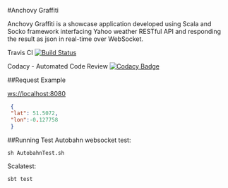 #Anchovy Graffiti 
 
Anchovy Graffiti is a showcase application developed using Scala and Socko framework interfacing Yahoo weather RESTful API and responding the result as json in real-time over WebSocket.

Travis CI
[![Build Status](https://travis-ci.org/Iman/anchovy-graffiti.svg)](https://travis-ci.org/Iman/anchovy-graffiti)

Codacy - Automated Code Review
[![Codacy Badge](https://www.codacy.com/project/badge/6bf3c4400e5e4cefb9b131c74c7f4b09)](https://www.codacy.com/app/iman/anchovy-graffiti)

##Request Example 
 
 [ws://localhost:8080](ws://localhost:8080)
 
```json
 {
 "lat": 51.5072,
 "lon":-0.127758
 }
 ```

##Running Test
Autobahn websocket test:
```
sh AutobahnTest.sh
```
 
Scalatest:
```
sbt test
``` 
 
 
